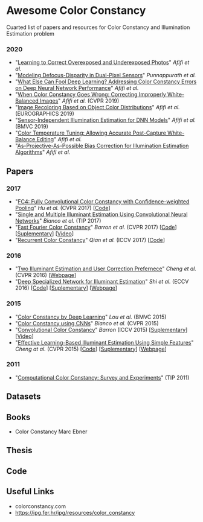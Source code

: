 # Awesome Color Constancy
Cuarted list of papers and resources for Color Constancy and Illumination Estimation problem

### 2020
* "[Learning to Correct Overexposed and Underexposed Photos](https://arxiv.org/pdf/2003.11596.pdf)" *Afifi et al.*
* "[Modeling Defocus-Disparity in Dual-Pixel Sensors](https://abhijithpunnappurath.github.io/ICCP2020.pdf)" *Punnappurath et al.*
* "[What Else Can Fool Deep Learning? Addressing Color Constancy Errors on Deep Neural Network Performance](https://arxiv.org/pdf/1912.06960.pdf)" *Afifi et al.*
* "[When Color Constancy Goes Wrong: Correcting Improperly White-Balanced Images](http://openaccess.thecvf.com/content_CVPR_2019/papers/Afifi_When_Color_Constancy_Goes_Wrong_Correcting_Improperly_White-Balanced_Images_CVPR_2019_paper.pdf)" *Afifi et al.* (CVPR 2019)
* "[Image Recoloring Based on Object Color Distributions](http://cvil.eecs.yorku.ca/projects/public_html/image_recoloring/files/Image_Recoloring_Based_on_Object_Color_Distributions.pdf)" *Afifi et al.* (EUROGRAPHICS 2019)
* "[Sensor-Independent Illumination Estimation for DNN Models](https://bmvc2019.org/wp-content/uploads/papers/0105-paper.pdf)" *Afifi et al.* (BMVC 2019)
* "[Color Temperature Tuning: Allowing Accurate Post-Capture White-Balance Editing](http://cvil.eecs.yorku.ca/projects/public_html/ColorTemperatureTuning/files/ColorTemperatureTuning.pdf)" *Afifi et al.*
* "[As-Projective-As-Possible Bias Correction for Illumination Estimation Algorithms](http://cvil.eecs.yorku.ca/projects/public_html/APAP_bias_correction/APAP-bias-correction.pdf)" *Afifi et al.*

## Papers
### 2017
* "[FC4: Fully Convolutional Color Constancy with Confidence-weighted Pooling](http://openaccess.thecvf.com/content_cvpr_2017/papers/Hu_FC4_Fully_Convolutional_CVPR_2017_paper.pdf)" *Hu et al.* (CVPR 2017) [[Code](https://github.com/yuanming-hu/fc4)]
* "[Single and Multiple Illuminant Estimation Using Convolutional Neural Networks](https://ieeexplore.ieee.org/document/7942101)" *Bianco et al.* (TIP 2017) 
* "[Fast Fourier Color Constancy](http://openaccess.thecvf.com/content_cvpr_2017/papers/Barron_Fast_Fourier_Color_CVPR_2017_paper.pdf)" *Barron et al.* (CVPR 2017) [[Code](https://github.com/google/ffcc)] [[Suplementary](https://drive.google.com/file/d/1b5zdR5UYPTkXa2UgiLhi-PP89bzINJSR/view)] [[Video](https://www.youtube.com/watch?v=rZCXSfl13rY&feature=youtu.be)]
* "[Recurrent Color Constancy](http://vision.cs.tut.fi/data/publications/iccv2017_recurrent_color_constancy.pdf)" *Qian et al.* (ICCV 2017) [[Code](https://github.com/yanlinqian/RCC-Net)]


### 2016
* "[Two Illuminant Estimation and User Correction Prefernece](http://openaccess.thecvf.com/content_cvpr_2016/papers/Cheng_Two_Illuminant_Estimation_CVPR_2016_paper.pdf)" *Cheng et al.* (CVPR 2016) [[Webpage](http://cvil.eecs.yorku.ca/projects/public_html/two_illuminant/)] 
* "[Deep Specialized Network for Illuminant Estimation](http://personal.ie.cuhk.edu.hk/~ccloy/files/eccv_2016_illuminant.pdf)" *Shi et al.* (ECCV 2016) [[Code](https://github.com/swift-n-brutal/illuminant_estimation)] [[Suplementary](http://mmlab.ie.cuhk.edu.hk/projects/illuminant_estimation/supplemental_v1.pdf)] [[Webpage](http://mmlab.ie.cuhk.edu.hk/projects/illuminant_estimation.html)]



### 2015
* "[Color Constancy by Deep Learning](https://ivi.fnwi.uva.nl/isis/publications/2015/LouBMVC2015/LouBMVC2015.pdf)" *Lou et al.* (BMVC 2015)
* "[Color Constancy using CNNs](http://openaccess.thecvf.com/content_cvpr_workshops_2015/W03/papers/Bianco_Color_Constancy_Using_2015_CVPR_paper.pdf)" *Bianco et al.* (CVPR 2015) 
* "[Convolutional Color Constancy](https://static.googleusercontent.com/media/research.google.com/en//pubs/archive/44004.pdf)" *Barron* (ICCV 2015) [[Suplementary](https://drive.google.com/file/d/1vO3sVOMihmpNqsuASeR46Y_iME0lOANR/view)] [[Video](https://www.youtube.com/watch?v=saHwKY9rfx0&feature=youtu.be)]
* "[Effective Learning-Based Illuminant Estimation Using Simple Features](http://cvil.eecs.yorku.ca/projects/public_html/effective/cvpr15.pdf)" *Cheng at al.* (CVPR 2015) [[Code](https://ln.sync.com/dl/67550aaa0/susypm59-v9uzhtda-dczrffgt-84akemde/view/default/7684235510008)] [[Suplementary](http://cvil.eecs.yorku.ca/projects/public_html/effective/cvpr15_suppl.pdf)] [[Webpage](http://cvil.eecs.yorku.ca/projects/public_html/effective/effective.html)]



### 2011
* "[Computational Color Constancy: Survey and Experiments](https://ieeexplore.ieee.org/document/5719167)" (TIP 2011)

## Datasets

## Books
* Color Constancy Marc Ebner

## Thesis

## Code 

## Useful Links 
* colorconstancy.com 
* https://ipg.fer.hr/ipg/resources/color_constancy
